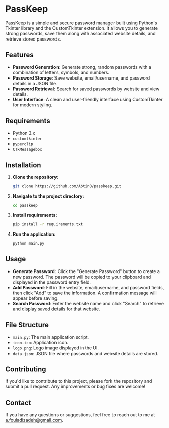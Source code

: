 # PassKeep

PassKeep is a simple and secure password manager built using Python's Tkinter library and the CustomTkinter extension. It allows you to generate strong passwords, save them along with associated website details, and retrieve stored passwords.

## Features

- **Password Generation**: Generate strong, random passwords with a combination of letters, symbols, and numbers.
- **Password Storage**: Save website, email/username, and password details in a JSON file.
- **Password Retrieval**: Search for saved passwords by website and view details.
- **User Interface**: A clean and user-friendly interface using CustomTkinter for modern styling.

## Requirements

- Python 3.x
- `customtkinter`
- `pyperclip`
- `CTkMessagebox`

## Installation

1. **Clone the repository:**

    ```bash
    git clone https://github.com/Abtin0/passkeep.git
    ```

2. **Navigate to the project directory:**

    ```bash
    cd passkeep
    ```

3. **Install requirements:**

    ```bash
    pip install -r requirements.txt
    ```
    
4. **Run the application:**

    ```bash
    python main.py
    ```
    
## Usage

- **Generate Password**: Click the "Generate Password" button to create a new password. The password will be copied to your clipboard and displayed in the password entry field.
- **Add Password**: Fill in the website, email/username, and password fields, then click "Add" to save the information. A confirmation message will appear before saving.
- **Search Password**: Enter the website name and click "Search" to retrieve and display saved details for that website.

## File Structure

- `main.py`: The main application script.
- `icon.ico`: Application icon.
- `logo.png`: Logo image displayed in the UI.
- `data.json`: JSON file where passwords and website details are stored.

## Contributing

If you'd like to contribute to this project, please fork the repository and submit a pull request. Any improvements or bug fixes are welcome!

## Contact

If you have any questions or suggestions, feel free to reach out to me at [a.fouladizadeh@gmail.com](mailto:a.fouladizadeh@gmail.com).

